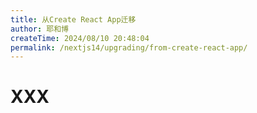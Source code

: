 ```yaml
---
title: 从Create React App迁移
author: 耶和博
createTime: 2024/08/10 20:48:04
permalink: /nextjs14/upgrading/from-create-react-app/
---
```


# XXX